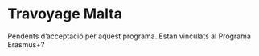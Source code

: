 # Travoyage Malta

Pendents d’acceptació per aquest programa.
Estan vinculats al Programa Erasmus+?
